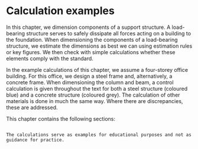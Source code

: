 # Calculation examples
In this chapter, we dimension components of a support structure. A load-bearing structure serves to safely dissipate all forces acting on a building to the foundation. When dimensioning the components of a load-bearing structure, we estimate the dimensions as best we can using estimation rules or key figures. We then check with simple calculations whether these elements comply with the standard.

In the example calculations of this chapter, we assume a four-storey office building. For this office, we design a steel frame and, alternatively, a concrete frame. When dimensioning the column and beam, a control calculation is given throughout the text for both a steel structure (coloured blue) and a concrete structure (coloured grey). The calculation of other materials is done in much the same way. Where there are discrepancies, these are addressed.

This chapter contains the following sections:

```{tableofcontents}
```

```{note}
The calculations serve as examples for educational purposes and not as guidance for practice.
```
